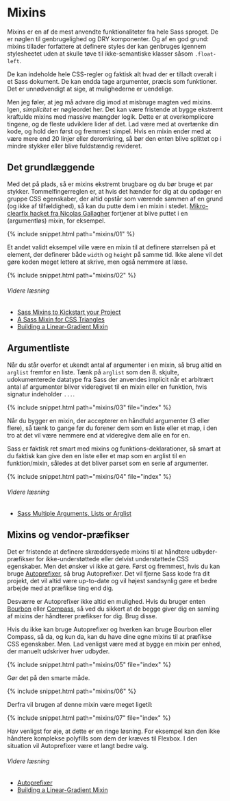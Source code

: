 
# Mixins

Mixins er en af de mest anvendte funktionaliteter fra hele Sass sproget. De er nøglen til genbrugelighed og DRY komponenter. Og af en god grund: mixins tillader forfattere at definere styles der kan genbruges igennem stylesheetet uden at skulle tøve til ikke-semantiske klasser såsom `.float-left`.

De kan indeholde hele CSS-regler og faktisk alt hvad der er tilladt overalt i et Sass dokument. De kan endda tage argumenter, præcis som funktioner. Det er unnødvendigt at sige, at mulighederne er uendelige.

Men jeg føler, at jeg må advare dig imod at misbruge magten ved mixins. Igen, *simplicitet* er nøgleordet her. Det kan være fristende at bygge ekstremt kraftulde mixins med massive mængder logik. Dette er at overkomplicere tingene, og de fleste udviklere lider af det. Lad være med at overtænke din kode, og hold den først og fremmest simpel. Hvis en mixin ender med at være mere end 20 linjer eller deromkring, så bør den enten blive splittet op i mindre stykker eller blive fuldstændig revideret.

## Det grundlæggende

Med det på plads, så er mixins ekstremt brugbare og du bør bruge et par stykker. Tommelfingerreglen er, at hvis det hænder for dig at du opdager en gruppe CSS egenskaber, der altid opstår som værende sammen af en grund (og ikke af tilfældighed), så kan du putte dem i en mixin i stedet. [Mikro-clearfix hacket fra Nicolas Gallagher](http://nicolasgallagher.com/micro-clearfix-hack/) fortjener at blive puttet i en (argumentløs) mixin, for eksempel.

{% include snippet.html path="mixins/01" %}

Et andet validt eksempel ville være en mixin til at definere størrelsen på et element, der definerer både `width` og `height` på samme tid. Ikke alene vil det gøre koden meget lettere at skrive, men også nemmere at læse.

{% include snippet.html path="mixins/02" %}

###### Videre læsning

* [Sass Mixins to Kickstart your Project](http://www.sitepoint.com/sass-mixins-kickstart-project/)
* [A Sass Mixin for CSS Triangles](http://www.sitepoint.com/sass-mixin-css-triangles/)
* [Building a Linear-Gradient Mixin](http://www.sitepoint.com/building-linear-gradient-mixin-sass/)

## Argumentliste

Når du står overfor et ukendt antal af argumenter i en mixin, så brug altid en `arglist` fremfor en liste. Tænk på `arglist` som den 8. skjulte, udokumenterede datatype fra Sass der anvendes implicit når et arbitrært antal af argumenter bliver videregivet til en mixin eller en funktion, hvis signatur indeholder `...`.

{% include snippet.html path="mixins/03" file="index" %}

Når du bygger en mixin, der accepterer en håndfuld argumenter (3 eller flere), så tænk to gange før du forener dem som en liste eller et map, i den tro at det vil være nemmere end at videregive dem alle en for en.

Sass er faktisk ret smart med mixins og funktions-deklarationer, så smart at du faktisk kan give den en liste eller et map som en arglist til en funktion/mixin, således at det bliver parset som en serie af argumenter.

{% include snippet.html path="mixins/04" file="index" %}

###### Videre læsning

* [Sass Multiple Arguments, Lists or Arglist](http://www.sitepoint.com/sass-multiple-arguments-lists-or-arglist/)

## Mixins og vendor-præfikser

Det er fristende at definere skræddersyede mixins til at håndtere udbyder-præfikser for ikke-understøttede eller delvist understøttede CSS egenskaber. Men det ønsker vi ikke at gøre. Først og fremmest, hvis du kan bruge [Autoprefixer](https://github.com/postcss/autoprefixer), så brug Autoprefixer. Det vil fjerne Sass kode fra dit projekt, det vil altid være up-to-date og vil højest sandsynlig gøre et bedre arbejde med at præfikse ting end dig.

Desværre er Autoprefixer ikke altid en mulighed. Hvis du bruger enten [Bourbon](http://bourbon.io/) eller [Compass](http://compass-style.org/), så ved du sikkert at de begge giver dig en samling af mixins der håndterer præfikser for dig. Brug disse.

Hvis du ikke kan bruge Autoprefixer og hverken kan bruge Bourbon eller Compass, så da, og kun da, kan du have dine egne mixins til at præfikse CSS egenskaber. Men. Lad venligst være med at bygge en mixin per enhed, der manuelt udskriver hver udbyder.

{% include snippet.html path="mixins/05" file="index" %}

Gør det på den smarte måde.

{% include snippet.html path="mixins/06" %}

Derfra vil brugen af denne mixin være meget ligetil:

{% include snippet.html path="mixins/07" file="index" %}

Hav venligst for øje, at dette er en ringe løsning. For eksempel kan den ikke håndtere komplekse polyfills som dem der kræves til Flexbox. I den situation vil Autoprefixer være et langt bedre valg.

###### Videre læsning

* [Autoprefixer](https://github.com/postcss/autoprefixer)
* [Building a Linear-Gradient Mixin](http://www.sitepoint.com/building-linear-gradient-mixin-sass/)
